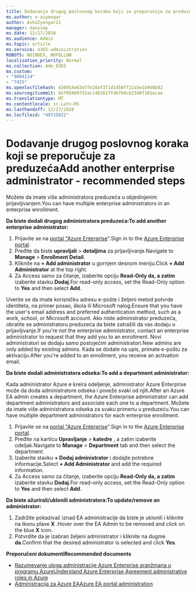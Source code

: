 ```yaml
---
title: Dodavanje drugog poslovnog koraka koji se preporučuje za preduzeća
ms.author: v-aiyengar
author: AshaIyengar21
manager: dansimp
ms.date: 12/17/2020
ms.audience: Admin
ms.topic: article
ms.service: o365-administration
ROBOTS: NOINDEX, NOFOLLOW
localization_priority: Normal
ms.collection: Adm_O365
ms.custom:
- "9004114"
- "7425"
ms.openlocfilehash: 436914e63e7fe28af371d1d50ff22a5e1b9d8b82
ms.sourcegitcommit: b5f05809732ac148161ffdb7b8cb2348f101ecae
ms.translationtype: MT
ms.contentlocale: sr-Latn-RS
ms.lasthandoff: 12/17/2020
ms.locfileid: "49715022"
---
```

# <a name="add-another-enterprise-administrator---recommended-steps"></a><span data-ttu-id="daac4-102">Dodavanje drugog poslovnog koraka koji se preporučuje za preduzeća</span><span class="sxs-lookup"><span data-stu-id="daac4-102">Add another enterprise administrator - recommended steps</span></span>

<span data-ttu-id="daac4-103">Možete da imate više administratora preduzeća u objedinjenim prijavljivanjem.</span><span class="sxs-lookup"><span data-stu-id="daac4-103">You can have multiple enterprise administrators in an enterprise enrollment.</span></span>

<span data-ttu-id="daac4-104">**Da biste dodali drugog administratora preduzeća:**</span><span class="sxs-lookup"><span data-stu-id="daac4-104">**To add another enterprise administrator:**</span></span>

1. <span data-ttu-id="daac4-105">Prijavite se na [portal "Azure Enterprise](https://ea.azure.com/)".</span><span class="sxs-lookup"><span data-stu-id="daac4-105">Sign in to the [Azure Enterprise portal](https://ea.azure.com/).</span></span>
1. <span data-ttu-id="daac4-106">Pređite da biste **upravljali**  >  **detaljima** za prijavljivanje.</span><span class="sxs-lookup"><span data-stu-id="daac4-106">Navigate to **Manage** > **Enrollment Detail**.</span></span>
1. <span data-ttu-id="daac4-107">Kliknite na **+ Add administrator** u gornjem desnom meniju.</span><span class="sxs-lookup"><span data-stu-id="daac4-107">Click **+ Add Administrator** at the top right.</span></span>
1. <span data-ttu-id="daac4-108">Za Access samo za čitanje, izaberite opciju **Read-Only da, a zatim** izaberite stavku **Dodaj**.</span><span class="sxs-lookup"><span data-stu-id="daac4-108">For read-only access, set the Read-Only option to **Yes** and then select **Add**.</span></span>

<span data-ttu-id="daac4-109">Uverite se da imate korisničku adresu e-pošte i željeni metod potvrde identiteta, na primer posao, škola ili Microsoft nalog.</span><span class="sxs-lookup"><span data-stu-id="daac4-109">Ensure that you have the user's email address and preferred authentication method, such as a work, school, or Microsoft account.</span></span> <span data-ttu-id="daac4-110">Ako niste administrator preduzeća, obratite se administratoru preduzeća da biste zatražili da vas dodaju u prijavljivanje.</span><span class="sxs-lookup"><span data-stu-id="daac4-110">If you're not the enterprise administrator, contact an enterprise administrator to request that they add you to an enrollment.</span></span> <span data-ttu-id="daac4-111">Novi administratori se dodaju samo postojećim administratori.</span><span class="sxs-lookup"><span data-stu-id="daac4-111">New admins are only added by existing admins.</span></span> <span data-ttu-id="daac4-112">Kada se dodate na upis, primate e-poštu za aktivaciju.</span><span class="sxs-lookup"><span data-stu-id="daac4-112">After you're added to an enrollment, you receive an activation email.</span></span>

<span data-ttu-id="daac4-113">**Da biste dodali administratora odseka:**</span><span class="sxs-lookup"><span data-stu-id="daac4-113">**To add a department administrator:**</span></span>

<span data-ttu-id="daac4-114">Kada administrator Azure e kreira odeljenje, administrator Azure Enterprise može da doda administratore odseka i poveže svaki od njih.</span><span class="sxs-lookup"><span data-stu-id="daac4-114">After an Azure EA admin creates a department, the Azure Enterprise administrator can add department administrators and associate each one to a department.</span></span> <span data-ttu-id="daac4-115">Možete da imate više administratora odseka za svaku primenu u preduzeću.</span><span class="sxs-lookup"><span data-stu-id="daac4-115">You can have multiple department administrators for each enterprise enrollment.</span></span>

1. <span data-ttu-id="daac4-116">Prijavite se na [portal "Azure Enterprise](https://ea.azure.com/)".</span><span class="sxs-lookup"><span data-stu-id="daac4-116">Sign in to the [Azure Enterprise portal](https://ea.azure.com/).</span></span>
1. <span data-ttu-id="daac4-117">Pređite na karticu **Upravljanje**  >  **katedre** , a zatim izaberite odeljak.</span><span class="sxs-lookup"><span data-stu-id="daac4-117">Navigate to **Manage** > **Department** tab and then select the department.</span></span>
1. <span data-ttu-id="daac4-118">Izaberite stavku **+ Dodaj administrator** i dodajte potrebne informacije.</span><span class="sxs-lookup"><span data-stu-id="daac4-118">Select **+ Add Administrator** and add the required information.</span></span>
1. <span data-ttu-id="daac4-119">Za Access samo za čitanje, izaberite opciju **Read-Only da, a zatim** izaberite stavku **Dodaj**.</span><span class="sxs-lookup"><span data-stu-id="daac4-119">For read-only access, set the Read-Only option to **Yes** and then select **Add**.</span></span>

<span data-ttu-id="daac4-120">**Da biste ažurirali/uklonili administratora:**</span><span class="sxs-lookup"><span data-stu-id="daac4-120">**To update/remove an administrator:**</span></span>

1. <span data-ttu-id="daac4-121">Zadržite pokazivač iznad EA administracije da biste je uklonili i kliknite na ikonu plave **X** .</span><span class="sxs-lookup"><span data-stu-id="daac4-121">Hover over the EA Admin to be removed and click on the blue **X** icon.</span></span>
1. <span data-ttu-id="daac4-122">Potvrdite da je izabran željeni administrator i kliknite na dugme **da**.</span><span class="sxs-lookup"><span data-stu-id="daac4-122">Confirm that the desired administrator is selected and click **Yes**.</span></span>

<span data-ttu-id="daac4-123">**Preporučeni dokumenti**</span><span class="sxs-lookup"><span data-stu-id="daac4-123">**Recommended documents**</span></span>

- [<span data-ttu-id="daac4-124">Razumevanje uloga administracije Azure Enterprise aranžmana u programu Azure</span><span class="sxs-lookup"><span data-stu-id="daac4-124">Understand Azure Enterprise Agreement administrative roles in Azure</span></span>](https://docs.microsoft.com/azure/billing/billing-understand-ea-roles)
- [<span data-ttu-id="daac4-125">Administracija za Azure EA</span><span class="sxs-lookup"><span data-stu-id="daac4-125">Azure EA portal administration</span></span>](https://docs.microsoft.com/azure/billing/billing-ea-portal-administration)
